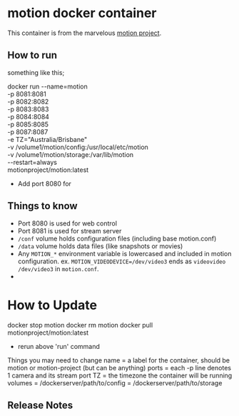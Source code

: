 # motion docker container

This container is from the marvelous [motion project](https://github.com/Motion-Project/motion-docker).


## How to run



something like this;

docker run --name=motion \
    -p 8081:8081 \
    -p 8082:8082 \
    -p 8083:8083 \
    -p 8084:8084 \
    -p 8085:8085 \
    -p 8087:8087 \
    -e TZ="Australia/Brisbane" \
    -v /volume1/motion/config:/usr/local/etc/motion \
    -v /volume1/motion/storage:/var/lib/motion \
    --restart=always \
    motionproject/motion:latest

  * Add port 8080 for 

## Things to know

* Port 8080 is used for web control
* Port 8081 is used for stream server
* `/conf` volume holds configuration files (including base motion.conf)
* `/data` volume holds data files (like snapshots or movies)
* Any `MOTION_*` environment variable is lowercased and included in motion configuration. ex. `MOTION_VIDEODEVICE=/dev/video3` ends as `videovideo /dev/video3` in `motion.conf`.
* 

# How to Update
docker stop motion
docker rm motion
docker pull motionproject/motion:latest
- rerun above 'run' command

Things you may need to change
name = a label for the container, should be motion or motion-project (but can be anything)
ports = each -p line denotes 1 camera and its stream port
TZ = the timezone the container will be running
volumes = /dockerserver/path/to/config
    = /dockerserver/path/to/storage

## Release Notes
